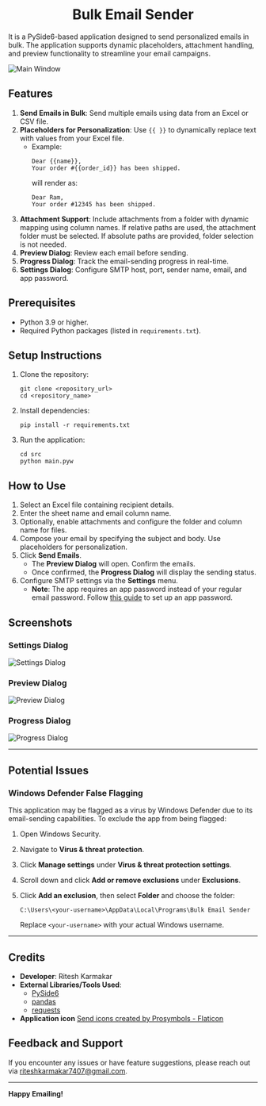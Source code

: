 <div align="center"><h1>Bulk Email Sender</h1></div>

It is a PySide6-based application designed to send personalized emails in bulk. The application supports dynamic placeholders, attachment handling, and preview functionality to streamline your email campaigns.

![Main Window](.github/images/main_window.png)

## Features

1. **Send Emails in Bulk**: Send multiple emails using data from an Excel or CSV file.
2. **Placeholders for Personalization**: Use `{{ }}` to dynamically replace text with values from your Excel file.
    - Example:
      ```
      Dear {{name}},
      Your order #{{order_id}} has been shipped.
      ```
      will render as:
      ```
      Dear Ram,
      Your order #12345 has been shipped.
      ```
3. **Attachment Support**: Include attachments from a folder with dynamic mapping using column names. If relative paths are used, the attachment folder must be selected. If absolute paths are provided, folder selection is not needed.
4. **Preview Dialog**: Review each email before sending.
5. **Progress Dialog**: Track the email-sending progress in real-time.
6. **Settings Dialog**: Configure SMTP host, port, sender name, email, and app password.


## Prerequisites

- Python 3.9 or higher.
- Required Python packages (listed in `requirements.txt`).

## Setup Instructions

1. Clone the repository:
    ```
    git clone <repository_url>
    cd <repository_name>
    ```

2. Install dependencies:
    ```
    pip install -r requirements.txt
    ```

3. Run the application:
    ```
    cd src
    python main.pyw
    ```


## How to Use

1. Select an Excel file containing recipient details.
2. Enter the sheet name and email column name.
3. Optionally, enable attachments and configure the folder and column name for files.
4. Compose your email by specifying the subject and body. Use placeholders for personalization.
5. Click **Send Emails**.
    - The **Preview Dialog** will open. Confirm the emails.
    - Once confirmed, the **Progress Dialog** will display the sending status.
6. Configure SMTP settings via the **Settings** menu.
    - **Note**: The app requires an app password instead of your regular email password. Follow [this guide](https://knowledge.workspace.google.com/kb/how-to-create-app-passwords-000009237) to set up an app password.


## Screenshots

### Settings Dialog
![Settings Dialog](.github/images/settings_dialog.png)

### Preview Dialog
![Preview Dialog](.github/images/preview_dialog.png)

### Progress Dialog
![Progress Dialog](.github/images/progress_dialog.png)

---

## Potential Issues

### Windows Defender False Flagging
This application may be flagged as a virus by Windows Defender due to its email-sending capabilities. To exclude the app from being flagged:

1. Open Windows Security.
2. Navigate to **Virus & threat protection**.
3. Click **Manage settings** under **Virus & threat protection settings**.
4. Scroll down and click **Add or remove exclusions** under **Exclusions**.
5. Click **Add an exclusion**, then select **Folder** and choose the folder:

   `C:\Users\<your-username>\AppData\Local\Programs\Bulk Email Sender`

   Replace `<your-username>` with your actual Windows username.

---

## Credits

- **Developer**: Ritesh Karmakar
- **External Libraries/Tools Used**:
  - [PySide6](https://pypi.org/project/PyQt6/)
  - [pandas](https://pypi.org/project/pandas/)
  - [requests](https://pypi.org/project/requests/)
- **Application icon** <a href="https://www.flaticon.com/free-icons/send" title="send icons">Send icons created by Prosymbols - Flaticon</a>

## Feedback and Support
If you encounter any issues or have feature suggestions, please reach out via riteshkarmakar7407@gmail.com.

---

**Happy Emailing!**